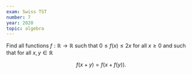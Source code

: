 ```yaml
---
exam: Swiss TST
number: 7
year: 2020
topic: algebra
---
```


Find all functions $f: \mathbb{R}\to \mathbb{R}$ such that $0\leq f(x)\leq 2x$ for all $x\geq 0$ and such that for all $x,y\in \mathbb{R}$

$$f(x+y)=f(x+f(y)).$$